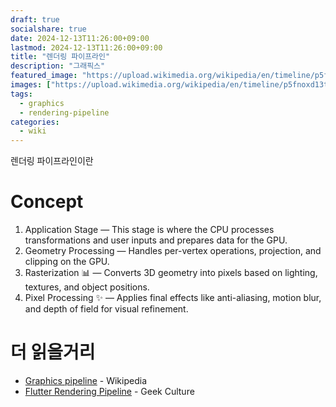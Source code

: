 ```yaml
---
draft: true
socialshare: true
date: 2024-12-13T11:26:00+09:00
lastmod: 2024-12-13T11:26:00+09:00
title: "렌더링 파이프라인"
description: "그래픽스"
featured_image: "https://upload.wikimedia.org/wikipedia/en/timeline/p5fnoxd13tfvmrtxgy91nph8fruz54p.png"
images: ["https://upload.wikimedia.org/wikipedia/en/timeline/p5fnoxd13tfvmrtxgy91nph8fruz54p.png"]
tags:
  - graphics
  - rendering-pipeline
categories:
  - wiki
---
```


렌더링 파이프라인이란

# Concept

1. Application Stage — This stage is where the CPU processes transformations and user inputs and prepares data for the GPU.
2. Geometry Processing — Handles per-vertex operations, projection, and clipping on the GPU.
3. Rasterization 📊 — Converts 3D geometry into pixels based on lighting, textures, and object positions.
4. Pixel Processing ✨ — Applies final effects like anti-aliasing, motion blur, and depth of field for visual refinement.

# 더 읽을거리

- [Graphics pipeline](https://en.wikipedia.org/wiki/Graphics_pipeline) - Wikipedia
- [Flutter Rendering Pipeline](https://medium.com/geekculture/why-is-flutter-fast-part-3-rendering-pipeline-3a31056355e5) - Geek Culture
